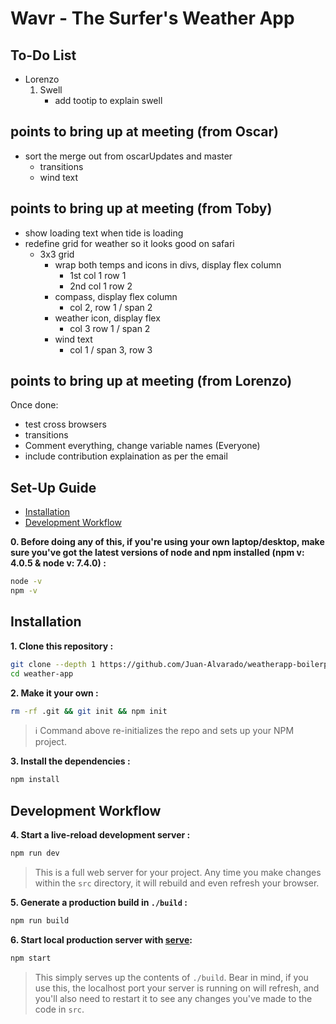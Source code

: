 # Wavr - The Surfer's Weather App

## To-Do List
- Lorenzo
    1. Swell
        - add tootip to explain swell

## points to bring up at meeting (from Oscar)
- sort the merge out from oscarUpdates and master
	- transitions
	- wind text

## points to bring up at meeting (from Toby)
- show loading text when tide is loading
- redefine grid for weather so it looks good on safari
    - 3x3 grid
        - wrap both temps and icons in divs, display flex column 
            - 1st col 1 row 1
            - 2nd col 1 row 2
        - compass, display flex column
            - col 2, row 1 / span 2
        - weather icon, display flex
            - col 3 row 1 / span 2
        - wind text
            - col 1 / span 3, row 3

## points to bring up at meeting (from Lorenzo)

Once done:
- test cross browsers
- transitions
- Comment everything, change variable names (Everyone)
- include contribution explaination as per the email

## Set-Up Guide
- [Installation](#installation)
- [Development Workflow](#development-workflow)

**0. Before doing any of this, if you're using your own laptop/desktop, make sure you've got the latest versions of node and npm installed (npm v: 4.0.5 & node v: 7.4.0) :**

```sh
node -v
npm -v
```

## Installation

**1. Clone this repository :**

```sh
git clone --depth 1 https://github.com/Juan-Alvarado/weatherapp-boilerplate.git weather-app
cd weather-app
```

**2. Make it your own :**

```sh
rm -rf .git && git init && npm init
```

> :information_source: Command above re-initializes the repo and sets up your NPM project.


**3. Install the dependencies :**

```sh
npm install
```

## Development Workflow


**4. Start a live-reload development server :**

```sh
npm run dev
```

> This is a full web server for your project. Any time you make changes within the `src` directory, it will rebuild and even refresh your browser.


**5. Generate a production build in `./build` :**

```sh
npm run build
```

**6. Start local production server with [serve](https://github.com/zeit/serve):**

```sh
npm start
```

> This simply serves up the contents of `./build`. Bear in mind, if you use this, the localhost port your server is running on will refresh, and you'll also need to restart it to see any changes you've made to the code in `src`.
